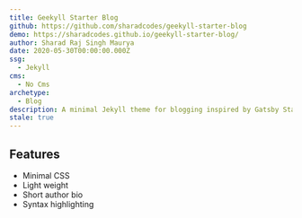```yaml
---
title: Geekyll Starter Blog
github: https://github.com/sharadcodes/geekyll-starter-blog
demo: https://sharadcodes.github.io/geekyll-starter-blog/
author: Sharad Raj Singh Maurya
date: 2020-05-30T00:00:00.000Z
ssg:
  - Jekyll
cms:
  - No Cms
archetype:
  - Blog
description: A minimal Jekyll theme for blogging inspired by Gatsby Starter Blog.
stale: true
---
```


## Features

- Minimal CSS
- Light weight
- Short author bio
- Syntax highlighting
